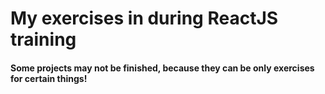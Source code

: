 # My exercises in during ReactJS training


#### Some projects may not be finished, because they can be only exercises for certain things!
